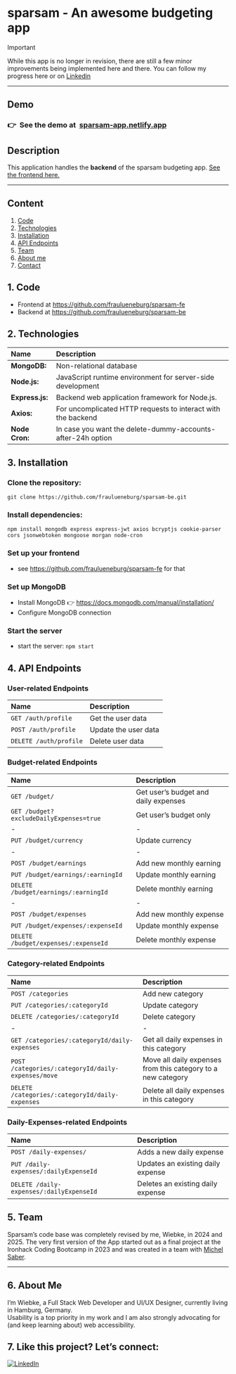 # sparsam - An awesome budgeting app

> [!IMPORTANT]
>
> While this app is no longer in revision, there are still a few minor improvements being implemented here and there. You can follow my progress here or on [Linkedin](https://linkedin.com/in/fraulueneburg)

---

## Demo

### 👉&nbsp;&nbsp;See the demo at&nbsp;&nbsp;[sparsam-app.netlify.app](https://sparsam-app.netlify.app/)

## Description

This application handles the **backend** of the sparsam budgeting app. [See the frontend here.](https://github.com/fraulueneburg/sparsam-fe)

---

## Content

1. [Code](#1-code)
2. [Technologies](#2-technologies)
3. [Installation](#3-installation)
4. [API Endpoints](#4-api-endpoints)
5. [Team](#5-team)
6. [About me](#6-about-me)
7. [Contact](#7-like-this-project-lets-connect)

## 1. Code

- Frontend at https://github.com/fraulueneburg/sparsam-fe
- Backend at https://github.com/fraulueneburg/sparsam-be

## 2. Technologies

| Name            | Description                                                  |
| :-------------- | :----------------------------------------------------------- |
| **MongoDB:**    | Non-relational database                                      |
| **Node.js:**    | JavaScript runtime environment for server-side development   |
| **Express.js:** | Backend web application framework for Node.js.               |
| **Axios:**      | For uncomplicated HTTP requests to interact with the backend |
| **Node Cron:**  | In case you want the delete-dummy-accounts-after-24h option  |

## 3. Installation

### Clone the repository:

```
git clone https://github.com/fraulueneburg/sparsam-be.git
```

### Install dependencies:

```
npm install mongodb express express-jwt axios bcryptjs cookie-parser cors jsonwebtoken mongoose morgan node-cron
```

### Set up your frontend

- see https://github.com/fraulueneburg/sparsam-fe for that

### Set up MongoDB

- Install MongoDB 👉 https://docs.mongodb.com/manual/installation/
- Configure MongoDB connection

### Start the server

- start the server: `npm start`

## 4. API Endpoints

### User-related Endpoints

| Name                   | Description          |
| :--------------------- | :------------------- |
| `GET /auth/profile`    | Get the user data    |
| `POST /auth/profile`   | Update the user data |
| `DELETE /auth/profile` | Delete user data     |

### Budget-related Endpoints

| Name                                    | Description                          |
| :-------------------------------------- | :----------------------------------- |
| `GET /budget/`                          | Get user’s budget and daily expenses |
| `GET /budget?excludeDailyExpenses=true` | Get user’s budget only               |
| -                                       | -                                    |
| `PUT /budget/currency`                  | Update currency                      |
| -                                       | -                                    |
| `POST /budget/earnings`                 | Add new monthly earning              |
| `PUT /budget/earnings/:earningId`       | Update monthly earning               |
| `DELETE /budget/earnings/:earningId`    | Delete monthly earning               |
| -                                       | -                                    |
| `POST /budget/expenses`                 | Add new monthly expense              |
| `PUT /budget/expenses/:expenseId`       | Update monthly expense               |
| `DELETE /budget/expenses/:expenseId`    | Delete monthly expense               |

### Category-related Endpoints

| Name                                               | Description                                                  |
| :------------------------------------------------- | :----------------------------------------------------------- |
| `POST /categories`                                 | Add new category                                             |
| `PUT /categories/:categoryId`                      | Update category                                              |
| `DELETE /categories/:categoryId`                   | Delete category                                              |
| -                                                  | -                                                            |
| `GET /categories/:categoryId/daily-expenses`       | Get all daily expenses in this category                      |
| `POST /categories/:categoryId/daily-expenses/move` | Move all daily expenses from this category to a new category |
| `DELETE /categories/:categoryId/daily-expenses`    | Delete all daily expenses in this category                   |

### Daily-Expenses-related Endpoints

| Name                                     | Description                       |
| :--------------------------------------- | :-------------------------------- |
| `POST /daily-expenses/`                  | Adds a new daily expense          |
| `PUT /daily-expenses/:dailyExpenseId`    | Updates an existing daily expense |
| `DELETE /daily-expenses/:dailyExpenseId` | Deletes an existing daily expense |

## 5. Team

Sparsam’s code base was completely revised by me, Wiebke, in 2024 and 2025. The very first version of the App started out as a final project at the Ironhack Coding Bootcamp in 2023 and was created in a team with [Michel Saber](https://github.com/michelsaber).

---

## 6. About Me

I’m Wiebke, a Full Stack Web Developer and UI/UX Designer, currently living in Hamburg, Germany.  
Usability is a top priority in my work and I am also strongly advocating for (and keep learning about) web accessibility.

## 7. Like this project? Let’s connect:

<a href="https://linkedin.com/in/fraulueneburg" target="_blank">
<img alt="LinkedIn" src="https://img.shields.io/badge/-linkedin-1572B6?&style=for-the-badge&logo=css3&logoColor=white" />
</a>
